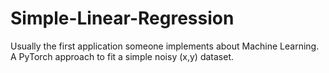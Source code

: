 # Simple-Linear-Regression
Usually the first application someone implements about Machine Learning. A PyTorch approach to fit a simple noisy (x,y) dataset. 
